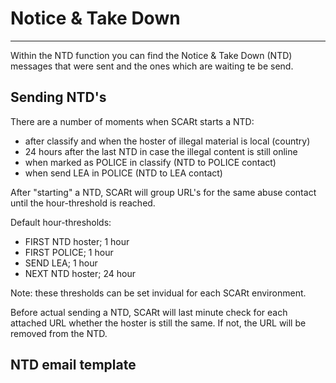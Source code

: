 # Notice & Take Down

---

Within the NTD function you can find the Notice & Take Down (NTD) messages that 
were sent and the ones which are waiting te be send.

## Sending NTD's

There are a number of moments when SCARt starts a NTD:

- after classify and when the hoster of illegal material is local (country)
- 24 hours after the last NTD in case the illegal content is still online
- when marked as POLICE in classify (NTD to POLICE contact)
- when send LEA in POLICE (NTD to LEA contact)

After "starting" a NTD, SCARt will group URL's for the same abuse contact until 
the hour-threshold is reached. 

Default hour-thresholds:

- FIRST NTD hoster; 1 hour
- FIRST POLICE; 1 hour
- SEND LEA; 1 hour
- NEXT NTD hoster; 24 hour

Note: these thresholds can be set invidual for each SCARt environment.

Before actual sending a NTD, SCARt will last minute check for each attached URL 
whether the hoster is still the same. If not, the URL will be removed from the 
NTD.

## NTD email template 



